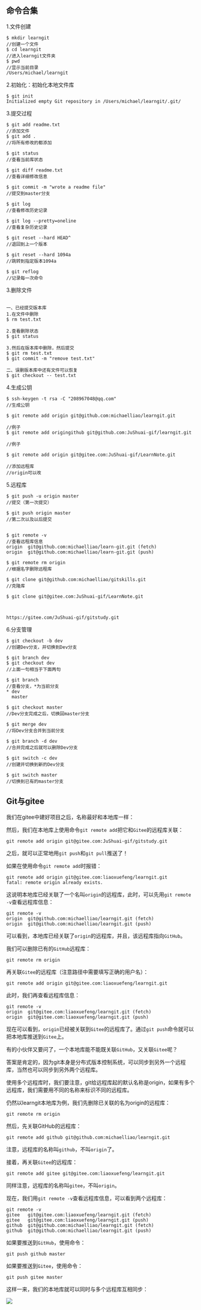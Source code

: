## 命令合集  

1.文件创建
```
$ mkdir learngit
//创建一个文件
$ cd learngit
//进入learngit文件夹
$ pwd
//显示当前目录
/Users/michael/learngit

```

2.初始化：初始化本地文件库
```
$ git init
Initialized empty Git repository in /Users/michael/learngit/.git/

```

3.提交过程
```
$ git add readme.txt
//添加文件
$ git add .
//将所有修改的都添加

$ git status
//查看当前库状态

$ git diff readme.txt 
//查看详细修改信息

$ git commit -m "wrote a readme file"
//提交到master分支

$ git log
//查看修改历史记录

$ git log --pretty=oneline
//查看复杂历史记录

$ git reset --hard HEAD^
//退回到上一个版本

$ git reset --hard 1094a
//跳转到指定版本1094a

$ git reflog
//记录每一次命令

```
3.删除文件
```

一、已经提交版本库
1.在文件中删除
$ rm test.txt

2.查看删除状态
$ git status

3.然后在版本库中删除，然后提交
$ git rm test.txt
$ git commit -m "remove test.txt"

二、误删版本库中还有文件可以恢复
$ git checkout -- test.txt
```

4.生成公钥
```
$ ssh-keygen -t rsa -C "208967048@qq.com"
//生成公钥

$ git remote add origin git@github.com:michaelliao/learngit.git

//例子
$ git remote add origingithub git@github.com:JuShuai-gif/learngit.git

//例子

$ git remote add origin git@gitee.com:JuShuai-gif/LearnNote.git

//添加远程库
//origin可以改
```

5.远程库
```
$ git push -u origin master
//提交（第一次提交）

$ git push origin master
//第二次以及以后提交


$ git remote -v
//查看远程库信息
origin  git@github.com:michaelliao/learn-git.git (fetch)
origin  git@github.com:michaelliao/learn-git.git (push)

$ git remote rm origin
//根据名字删除远程库

$ git clone git@github.com:michaelliao/gitskills.git
//克隆库

$ git clone git@gitee.com:JuShuai-gif/LearnNote.git



https://gitee.com/JuShuai-gif/gitstudy.git
```

6.分支管理

```
$ git checkout -b dev
//创建Dev分支，并切换到Dev分支

$ git branch dev
$ git checkout dev
//上面一句相当于下面两句

$ git branch
//查看分支，*为当前分支
* dev
  master

$ git checkout master
//Dev分支完成之后，切换回master分支

$ git merge dev
//将Dev分支合并到当前分支

$ git branch -d dev
//合并完成之后就可以删除Dev分支

$ git switch -c dev
//创建并切换到新的Dev分支

$ git switch master
//切换到已有的master分支

```

## Git与gitee  
我们在gitee中建好项目之后，名称最好和本地库一样：

然后，我们在本地库上使用命令`git remote add`把它和`Gitee`的远程库关联：

```
git remote add origin git@gitee.com:JuShuai-gif/gitstudy.git
```

之后，就可以正常地用`git push`和`git pull`推送了！

如果在使用命令`git remote add`时报错：

```
git remote add origin git@gitee.com:liaoxuefeng/learngit.git
fatal: remote origin already exists.
```

这说明本地库已经关联了一个名叫`origin`的远程库，此时，可以先用`git remote -v`查看远程库信息：

```
git remote -v
origin	git@github.com:michaelliao/learngit.git (fetch)
origin	git@github.com:michaelliao/learngit.git (push)
```

可以看到，本地库已经关联了`origin`的远程库，并且，该远程库指向`GitHub`。


我们可以删除已有的`GitHub`远程库：

```
git remote rm origin
```

再关联`Gitee`的远程库（注意路径中需要填写正确的用户名）：

```
git remote add origin git@gitee.com:liaoxuefeng/learngit.git
```

此时，我们再查看远程库信息：

```
git remote -v
origin	git@gitee.com:liaoxuefeng/learngit.git (fetch)
origin	git@gitee.com:liaoxuefeng/learngit.git (push)
```

现在可以看到，`origin`已经被关联到`Gitee`的远程库了。通过`git push`命令就可以把本地库推送到`Gitee`上。

有的小伙伴又要问了，一个本地库能不能既关联`GitHub`，又关联`Gitee`呢？

答案是肯定的，因为git本身是分布式版本控制系统，可以同步到另外一个远程库，当然也可以同步到另外两个远程库。

使用多个远程库时，我们要注意，git给远程库起的默认名称是origin，如果有多个远程库，我们需要用不同的名称来标识不同的远程库。

仍然以learngit本地库为例，我们先删除已关联的名为origin的远程库：

```
git remote rm origin
```

然后，先关联GitHub的远程库：

```
git remote add github git@github.com:michaelliao/learngit.git
```

注意，远程库的名称叫`github`，不叫`origin`了。

接着，再关联`Gitee`的远程库：

```
git remote add gitee git@gitee.com:liaoxuefeng/learngit.git
```

同样注意，远程库的名称叫`gitee`，不叫`origin`。

现在，我们用`git remote -v`查看远程库信息，可以看到两个远程库：

```
git remote -v
gitee	git@gitee.com:liaoxuefeng/learngit.git (fetch)
gitee	git@gitee.com:liaoxuefeng/learngit.git (push)
github	git@github.com:michaelliao/learngit.git (fetch)
github	git@github.com:michaelliao/learngit.git (push)
```

如果要推送到`GitHub`，使用命令：

```
git push github master
```

如果要推送到`Gitee`，使用命令：

```
git push gitee master
```

这样一来，我们的本地库就可以同时与多个远程库互相同步：

![](https://gitee.com/JuShuai-gif/blog-image/raw/master/20220111061753.png)




























